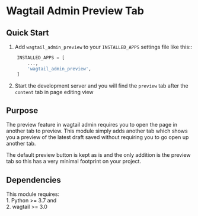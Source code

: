 # Wagtail Admin Preview Tab

## Quick Start


1. Add `wagtail_admin_preview` to your `INSTALLED_APPS` settings file like this::

```python
    INSTALLED_APPS = [
        ...,
        'wagtail_admin_preview',
    ]
```
2. Start the development server and you will find the `preview` tab after the `content` tab in page editing view

## Purpose


The preview feature in wagtail admin requires you to open the page in another tab to preview.
This module simply adds another tab which shows you a preview of the latest draft saved without
requiring you to go open up another tab.

The default preview button is kept as is and the only addition is the preview tab so this has a
very minimal footprint on your project.

## Dependencies

This module requires:  
    1. Python >= 3.7 and  
    2. wagtail >= 3.0